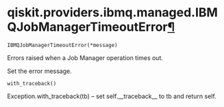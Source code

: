 # qiskit.providers.ibmq.managed.IBMQJobManagerTimeoutError[¶](#qiskit-providers-ibmq-managed-ibmqjobmanagertimeouterror "Permalink to this headline")

<span id="undefined" />

`IBMQJobManagerTimeoutError(*message)`

Errors raised when a Job Manager operation times out.

Set the error message.

<span id="undefined" />

`with_traceback()`

Exception.with\_traceback(tb) – set self.\_\_traceback\_\_ to tb and return self.
